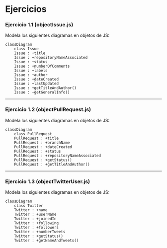# Ejercicios

### Ejercicio 1.1 (objectIssue.js)
Modela los siguientes diagramas en objetos de JS:

```mermaid
classDiagram
    class Issue
    Issue : +title
    Issue : +repositoryNameAssociated
    Issue : +status
    Issue : +numberOfComments
    Issue : +labels
    Issue : +author
    Issue : +dateCreated
    Issue : +lastUpdated
    Issue : +getTitleAndAuthor()
    Issue : +getGeneralInfo()
```
---
### Ejercicio 1.2 (objectPullRequest.js)
Modela los siguientes diagramas en objetos de JS:

```mermaid
classDiagram
    class PullRequest
    PullRequest : +title
    PullRequest : +branchName
    PullRequest : +dateCreated
    PullRequest : +status
    PullRequest : +repositoryNameAssociated
    PullRequest : +getStatus()
    PullRequest : +getTitleAndAuthor()
```
---
### Ejercicio 1.3 (objectTwitterUser.js)
Modela los siguientes diagramas en objetos de JS:

```mermaid
classDiagram
    class Twitter
    Twitter : +name
    Twitter : +userName
    Twitter : +joinedIn
    Twitter : +following
    Twitter : +followers
    Twitter : +numberTweets
    Twitter : +getStatus()
    Twitter : +getNameAndTweets()
```
